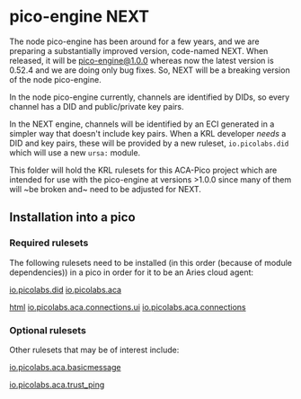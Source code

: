 # pico-engine NEXT

The node pico-engine has been around for a few years, and we are preparing a substantially improved version, code-named NEXT.
When released, it will be pico-engine@1.0.0 whereas now the latest version is 0.52.4 and we are doing only bug fixes.
So, NEXT will be a breaking version of the node pico-engine.

In the node pico-engine currently, channels are identified by DIDs, so every channel has a DID and public/private key pairs.

In the NEXT engine, channels will be identified by an ECI generated in a simpler way that doesn't include key pairs.
When a KRL developer _needs_ a DID and key pairs, these will be provided by a new ruleset,
`io.picolabs.did` which will use a new `ursa:` module.

This folder will hold the KRL rulesets for this ACA-Pico project which are intended for use with the pico-engine at versions >1.0.0
since many of them will ~be broken and~ need to be adjusted for NEXT.

## Installation into a pico

### Required rulesets

The following rulesets need to be installed
(in this order (because of module dependencies))
in a pico in order for it to be an Aries cloud agent:

[io.picolabs.did](https://raw.githubusercontent.com/Picolab/aries-cloudagent-pico/master/NEXT/io.picolabs.did.krl)
[io.picolabs.aca](https://raw.githubusercontent.com/Picolab/aries-cloudagent-pico/master/NEXT/io.picolabs.aca.krl)

[html](https://raw.githubusercontent.com/Picolab/aries-cloudagent-pico/master/krl/html.krl)
[io.picolabs.aca.connections.ui](https://raw.githubusercontent.com/Picolab/aries-cloudagent-pico/master/NEXT/io.picolabs.aca.connections.ui.krl)
[io.picolabs.aca.connections](https://raw.githubusercontent.com/Picolab/aries-cloudagent-pico/master/NEXT/io.picolabs.aca.connections.krl)

### Optional rulesets

Other rulesets that may be of interest include:

[io.picolabs.aca.basicmessage](https://raw.githubusercontent.com/Picolab/aries-cloudagent-pico/master/NEXT/io.picolabs.aca.basicmessage.krl)

[io.picolabs.aca.trust_ping](https://raw.githubusercontent.com/Picolab/aries-cloudagent-pico/master/NEXT/io.picolabs.aca.trust_ping.krl)

